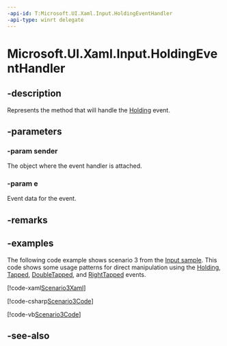 ```yaml
---
-api-id: T:Microsoft.UI.Xaml.Input.HoldingEventHandler
-api-type: winrt delegate
---
```


<!-- Delegate syntax.
public delegate void HoldingEventHandler(System.Object sender, Microsoft.UI.Xaml.Input.HoldingRoutedEventArgs e)
-->

# Microsoft.UI.Xaml.Input.HoldingEventHandler

## -description
Represents the method that will handle the [Holding](../microsoft.ui.xaml/uielement_holding.md) event.

## -parameters

### -param sender

The object where the event handler is attached.

### -param e

Event data for the event.

## -remarks

## -examples

The following code example shows scenario 3 from the [Input sample](https://github.com/microsoftarchive/msdn-code-gallery-microsoft/tree/411c271e537727d737a53fa2cbe99eaecac00cc0/Official%20Windows%20Platform%20Sample/Input%20XAML%20user%20input%20events%20sample). This code shows some usage patterns for direct manipulation using the [Holding](../microsoft.ui.xaml/uielement_holding.md), [Tapped](../microsoft.ui.xaml/uielement_tapped.md), [DoubleTapped](../microsoft.ui.xaml/uielement_doubletapped.md), and [RightTapped](../microsoft.ui.xaml/uielement_righttapped.md) events.

[!code-xaml[Scenario3Xaml](../microsoft.ui.xaml/code/input/csharp/Scenario3.xaml#SnippetScenario3Xaml)]

[!code-csharp[Scenario3Code](../microsoft.ui.xaml/code/input/csharp/Scenario3.xaml.cs#SnippetScenario3Code)]

[!code-vb[Scenario3Code](../microsoft.ui.xaml/code/input/vbnet/Scenario3.xaml.vb#SnippetScenario3Code)]

## -see-also
